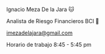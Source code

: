 Ignacio Meza De la Jara 🐱

Analista de Riesgo Financieros BCI 🏦

imezadelajara@gmail.com

Horario de trabajo 8:45 - 5:45 pm
